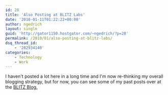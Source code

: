 ```yaml
---
id: 28
title: 'Also Posting at BLITZ Labs'
date: '2010-01-11T01:22:22+00:00'
author: ngedrich
layout: single
guid: 'http://gator1150.hostgator.com/~ngedrich/?p=28'
permalink: /2010/01/also-posting-at-blitz-labs/
dsq_thread_id:
    - '282934140'
categories:
    - Technology
    - Work
---
```


I haven't posted a lot here in a long time and I'm now re-thinking my overall blogging strategy, but for now, you can see some of my past posts over at the [BLITZ Blog.](http://labs.blitzagency.com/index.php?author=8)